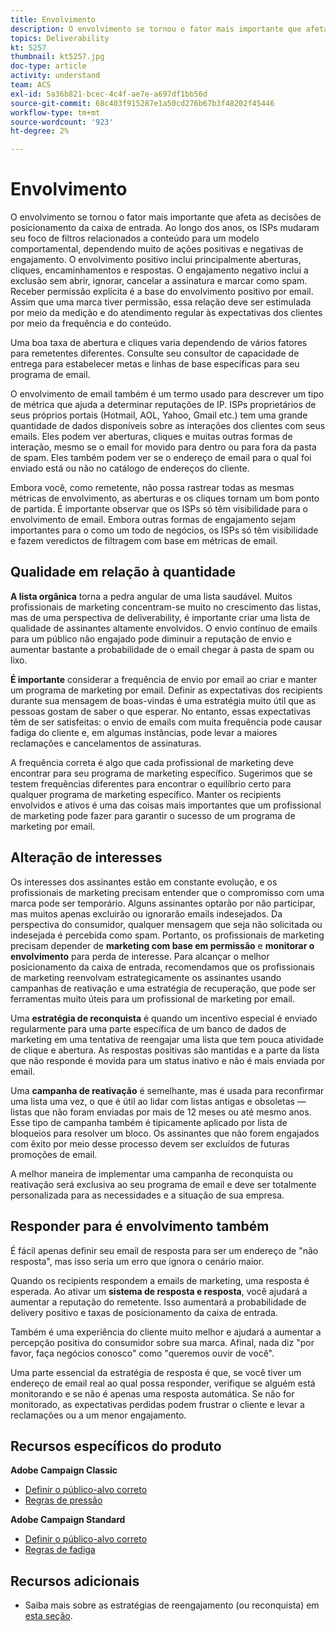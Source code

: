 ```yaml
---
title: Envolvimento
description: O envolvimento se tornou o fator mais importante que afeta as decisões de posicionamento da caixa de entrada.
topics: Deliverability
kt: 5257
thumbnail: kt5257.jpg
doc-type: article
activity: understand
team: ACS
exl-id: 5a36b821-bcec-4c4f-ae7e-a697df1bb56d
source-git-commit: 68c403f915287e1a50cd276b67b3f48202f45446
workflow-type: tm+mt
source-wordcount: '923'
ht-degree: 2%

---
```


# Envolvimento

O envolvimento se tornou o fator mais importante que afeta as decisões de posicionamento da caixa de entrada. Ao longo dos anos, os ISPs mudaram seu foco de filtros relacionados a conteúdo para um modelo comportamental, dependendo muito de ações positivas e negativas de engajamento. O envolvimento positivo inclui principalmente aberturas, cliques, encaminhamentos e respostas. O engajamento negativo inclui a exclusão sem abrir, ignorar, cancelar a assinatura e marcar como spam. Receber permissão explícita é a base do envolvimento positivo por email. Assim que uma marca tiver permissão, essa relação deve ser estimulada por meio da medição e do atendimento regular às expectativas dos clientes por meio da frequência e do conteúdo.

Uma boa taxa de abertura e cliques varia dependendo de vários fatores para remetentes diferentes. Consulte seu consultor de capacidade de entrega para estabelecer metas e linhas de base específicas para seu programa de email.

O envolvimento de email também é um termo usado para descrever um tipo de métrica que ajuda a determinar reputações de IP. ISPs proprietários de seus próprios portais (Hotmail, AOL, Yahoo, Gmail etc.) tem uma grande quantidade de dados disponíveis sobre as interações dos clientes com seus emails. Eles podem ver aberturas, cliques e muitas outras formas de interação, mesmo se o email for movido para dentro ou para fora da pasta de spam. Eles também podem ver se o endereço de email para o qual foi enviado está ou não no catálogo de endereços do cliente.

Embora você, como remetente, não possa rastrear todas as mesmas métricas de envolvimento, as aberturas e os cliques tornam um bom ponto de partida. É importante observar que os ISPs só têm visibilidade para o envolvimento de email. Embora outras formas de engajamento sejam importantes para o como um todo de negócios, os ISPs só têm visibilidade e fazem veredictos de filtragem com base em métricas de email.

## Qualidade em relação à quantidade

**A lista orgânica** torna a pedra angular de uma lista saudável. Muitos profissionais de marketing concentram-se muito no crescimento das listas, mas de uma perspectiva de deliverability, é importante criar uma lista de qualidade de assinantes altamente envolvidos. O envio contínuo de emails para um público não engajado pode diminuir a reputação de envio e aumentar bastante a probabilidade de o email chegar à pasta de spam ou lixo.

**É importante** considerar a frequência de envio por email ao criar e manter um programa de marketing por email. Definir as expectativas dos recipients durante sua mensagem de boas-vindas é uma estratégia muito útil que as pessoas gostam de saber o que esperar. No entanto, essas expectativas têm de ser satisfeitas: o envio de emails com muita frequência pode causar fadiga do cliente e, em algumas instâncias, pode levar a maiores reclamações e cancelamentos de assinaturas.

A frequência correta é algo que cada profissional de marketing deve encontrar para seu programa de marketing específico. Sugerimos que se testem frequências diferentes para encontrar o equilíbrio certo para qualquer programa de marketing específico. Manter os recipients envolvidos e ativos é uma das coisas mais importantes que um profissional de marketing pode fazer para garantir o sucesso de um programa de marketing por email.

## Alteração de interesses

Os interesses dos assinantes estão em constante evolução, e os profissionais de marketing precisam entender que o compromisso com uma marca pode ser temporário. Alguns assinantes optarão por não participar, mas muitos apenas excluirão ou ignorarão emails indesejados. Da perspectiva do consumidor, qualquer mensagem que seja não solicitada ou indesejada é percebida como spam. Portanto, os profissionais de marketing precisam depender de **marketing com base em permissão** e **monitorar o envolvimento** para perda de interesse. Para alcançar o melhor posicionamento da caixa de entrada, recomendamos que os profissionais de marketing reenvolvam estrategicamente os assinantes usando campanhas de reativação e uma estratégia de recuperação, que pode ser ferramentas muito úteis para um profissional de marketing por email.

Uma **estratégia de reconquista** é quando um incentivo especial é enviado regularmente para uma parte específica de um banco de dados de marketing em uma tentativa de reengajar uma lista que tem pouca atividade de clique e abertura. As respostas positivas são mantidas e a parte da lista que não responde é movida para um status inativo e não é mais enviada por email.

Uma **campanha de reativação** é semelhante, mas é usada para reconfirmar uma lista uma vez, o que é útil ao lidar com listas antigas e obsoletas — listas que não foram enviadas por mais de 12 meses ou até mesmo anos. Esse tipo de campanha também é tipicamente aplicado por lista de bloqueios para resolver um bloco. Os assinantes que não forem engajados com êxito por meio desse processo devem ser excluídos de futuras promoções de email.

A melhor maneira de implementar uma campanha de reconquista ou reativação será exclusiva ao seu programa de email e deve ser totalmente personalizada para as necessidades e a situação de sua empresa.

## Responder para é envolvimento também

É fácil apenas definir seu email de resposta para ser um endereço de &quot;não resposta&quot;, mas isso seria um erro que ignora o cenário maior.

Quando os recipients respondem a emails de marketing, uma resposta é esperada. Ao ativar um **sistema de resposta e resposta**, você ajudará a aumentar a reputação do remetente. Isso aumentará a probabilidade de delivery positivo e taxas de posicionamento da caixa de entrada.

Também é uma experiência do cliente muito melhor e ajudará a aumentar a percepção positiva do consumidor sobre sua marca. Afinal, nada diz &quot;por favor, faça negócios conosco&quot; como &quot;queremos ouvir de você&quot;.

Uma parte essencial da estratégia de resposta é que, se você tiver um endereço de email real ao qual possa responder, verifique se alguém está monitorando e se não é apenas uma resposta automática. Se não for monitorado, as expectativas perdidas podem frustrar o cliente e levar a reclamações ou a um menor engajamento.

## Recursos específicos do produto

**Adobe Campaign Classic**

* [Definir o público-alvo correto](https://experienceleague.adobe.com/docs/campaign-standard/using/communication-channels/delivery-bestpractices/define-the-right-audience.html#communication-channels)
* [Regras de pressão](https://experienceleague.adobe.com/docs/campaign-classic/using/orchestrating-campaigns/campaign-optimization/pressure-rules.html)

**Adobe Campaign Standard**

* [Definir o público-alvo correto](https://experienceleague.adobe.com/docs/campaign-standard/using/communication-channels/delivery-bestpractices/define-the-right-audience.html)
* [Regras de fadiga](https://experienceleague.adobe.com/docs/campaign-standard/using/testing-and-sending/working-with-typology-rules/fatigue-rules.html)

## Recursos adicionais

* Saiba mais sobre as estratégias de reengajamento (ou reconquista) em [esta seção](/help/additional-resources/re-engagement.md).
